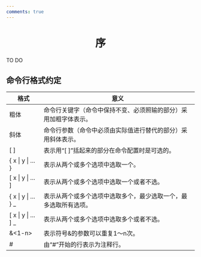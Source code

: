 ```yaml
---
comments: true
---
```


# <center class="force-page-break">序</center>

TO DO

## 命令行格式约定

| 格式                   | 意义                                                             |
| ---------------------- | ---------------------------------------------------------------- |
| 粗体                   | 命令行关键字（命令中保持不变、必须照输的部分）采用加粗字体表示。 |
| 斜体                   | 命令行参数（命令中必须由实际值进行替代的部分）采用斜体表示。     |
| [ ]                    | 表示用“[ ]”括起来的部分在命令配置时是可选的。                    |
| { x    \| y \| ... }   | 表示从两个或多个选项中选取一个。                                 |
| [ x    \| y \| ... ]   | 表示从两个或多个选项中选取一个或者不选。                         |
| { x    \| y \| ... } _ | 表示从两个或多个选项中选取多个，最少选取一个，最多选取所有选项。 |
| [ x    \| y \| ... ] _ | 表示从两个或多个选项中选取多个或者不选。                         |
| &<1-n>                 | 表示符号&的参数可以重复1～n次。                                  |
| #                      | 由“#”开始的行表示为注释行。                                      |
